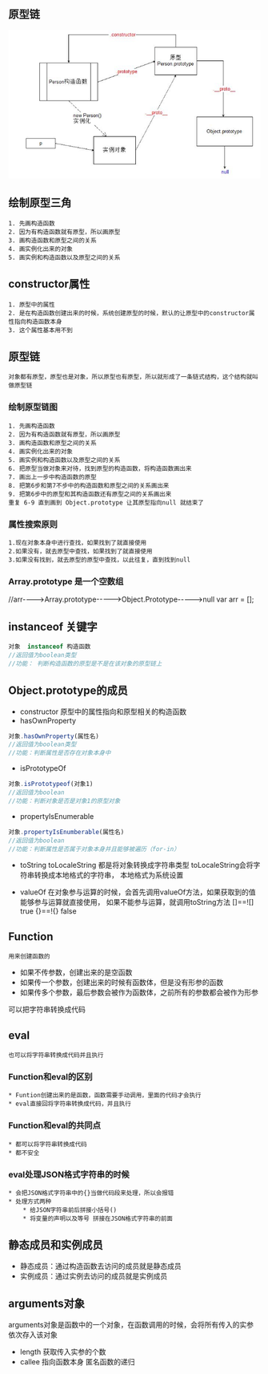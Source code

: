 ## 原型链
![原型链](./imgs/原型链.jpg)
## 绘制原型三角
    1. 先画构造函数
    2. 因为有构造函数就有原型，所以画原型
    3. 画构造函数和原型之间的关系
    4. 画实例化出来的对象
    5. 画实例和构造函数以及原型之间的关系
## constructor属性
    1. 原型中的属性
    2. 是在构造函数创建出来的时候，系统创建原型的时候，默认的让原型中的constructor属性指向构造函数本身
    3. 这个属性基本用不到
## 原型链
    对象都有原型，原型也是对象，所以原型也有原型，所以就形成了一条链式结构，这个结构就叫做原型链
### 绘制原型链图
    1. 先画构造函数
    2. 因为有构造函数就有原型，所以画原型
    3. 画构造函数和原型之间的关系
    4. 画实例化出来的对象
    5. 画实例和构造函数以及原型之间的关系
    6. 把原型当做对象来对待，找到原型的构造函数，将构造函数画出来
    7. 画出上一步中构造函数的原型
    8. 把第6步和第7不步中的构造函数和原型之间的关系画出来
    9. 把第6步中的原型和其构造函数还有原型之间的关系画出来
    重复 6-9 直到画到 Object.prototype 让其原型指向null 就结束了
### 属性搜索原则
    1.现在对象本身中进行查找，如果找到了就直接使用
    2.如果没有，就去原型中查找，如果找到了就直接使用
    3.如果没有找到，就去原型的原型中查找，以此往复，直到找到null

### Array.prototype 是一个空数组

//arr---->Array.prototype----->Object.Prototype----->null
var arr = [];


## instanceof 关键字
```js
对象  instanceof 构造函数
//返回值为boolean类型
//功能： 判断构造函数的原型是不是在该对象的原型链上
```
## Object.prototype的成员
* constructor 原型中的属性指向和原型相关的构造函数
* hasOwnProperty
```js
对象.hasOwnProperty(属性名)
//返回值为boolean类型
//功能：判断属性是否存在对象本身中
```
* isPrototypeOf
```js
对象.isPrototypeof(对象1)
//返回值为boolean
//功能：判断对象是否是对象1的原型对象
```
* propertyIsEnumerable
```js
对象.propertyIsEnumberable(属性名)
//返回值为boolean
//功能：判断属性是否属于对象本身并且能够被遍历（for-in）
```
* toString toLocaleString
    都是将对象转换成字符串类型
    toLocaleString会将字符串转换成本地格式的字符串， 本地格式为系统设置

* valueOf
    在对象参与运算的时候，会首先调用valueOf方法，如果获取到的值能够参与运算就直接使用，
    如果不能参与运算，就调用toString方法
    []==![] true
    {}==!{} false


## Function
    用来创建函数的
* 如果不传参数，创建出来的是空函数
* 如果传一个参数，创建出来的时候有函数体，但是没有形参的函数
* 如果传多个参数，最后参数会被作为函数体，之前所有的参数都会被作为形参

可以把字符串转换成代码
## eval
    也可以将字符串转换成代码并且执行
### Function和eval的区别
    * Funtion创建出来的是函数，函数需要手动调用，里面的代码才会执行
    * eval直接回将字符串转换成代码，并且执行

### Function和eval的共同点
    * 都可以将字符串转换成代码
    * 都不安全
### eval处理JSON格式字符串的时候
    * 会把JSON格式字符串中的{}当做代码段来处理，所以会报错
    * 处理方式两种
        * 给JSON字符串前后拼接小括号()
        * 将变量的声明以及等号 拼接在JSON格式字符串的前面

## 静态成员和实例成员
* 静态成员：通过构造函数去访问的成员就是静态成员
* 实例成员：通过实例去访问的成员就是实例成员

## arguments对象
arguments对象是函数中的一个对象，在函数调用的时候，会将所有传入的实参依次存入该对象

* length  获取传入实参的个数
* callee  指向函数本身   匿名函数的递归
